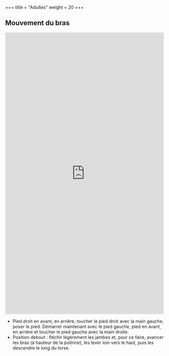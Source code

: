 +++
title =  "Adultes"
weight = 20
+++

## Mouvement du bras

<div style="padding:177.82% 0 0 0;position:relative;"><iframe src="https://player.vimeo.com/video/1022808917?h=113ea877f6&amp;badge=0&amp;autopause=0&amp;player_id=0&amp;app_id=58479" frameborder="0" allow="autoplay; fullscreen; picture-in-picture; clipboard-write" style="position:absolute;top:0;left:0;width:100%;height:100%;" title="02-5"></iframe></div><script src="https://player.vimeo.com/api/player.js"></script>

- Pied droit en avant, en arrière, toucher le pied droit avec la main gauche, poser le pied. Démarrer maintenant avec le pied gauche, pied en avant, en arrière et toucher le pied gauche avec la main droite. 
- Position debout : fléchir légèrement les jambes et, pour ce faire, avancer les bras (à hauteur de la poitrine), les lever loin vers le haut, puis les descendre le long du torse.


